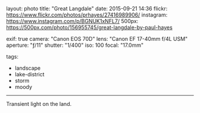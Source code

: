 layout: photo
title: "Great Langdale"
date: 2015-09-21 14:36
flickr: https://www.flickr.com/photos/prhayes/27416989906/
instagram: https://www.instagram.com/p/BGNUK1xNFL7/
500px: https://500px.com/photo/156955745/great-langdale-by-paul-hayes

exif: true
camera: "Canon EOS 70D"
lens: "Canon EF 17-40mm f/4L USM"
aperture: "ƒ/11"
shutter: "1/400"
iso: 100
focal: "17.0mm"

tags:
  - landscape
  - lake-district
  - storm
  - moody
---

Transient light on the land.
